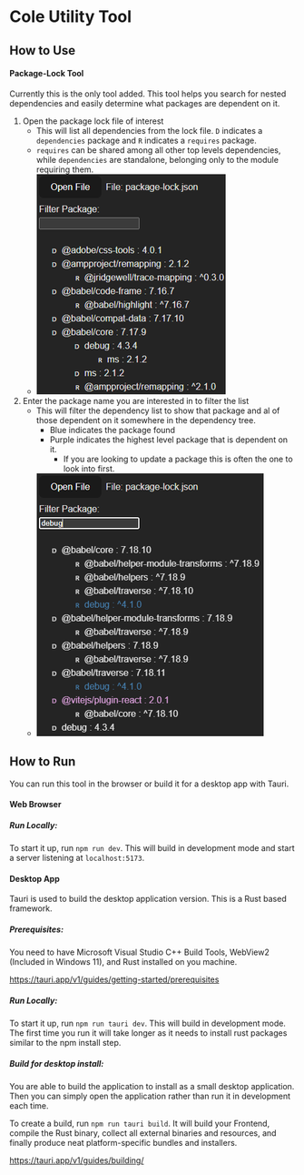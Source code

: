 # Cole Utility Tool

## How to Use

#### Package-Lock Tool
Currently this is the only tool added. This tool helps you search for nested dependencies and easily determine what packages are dependent on it.

1. Open the package lock file of interest
     - This will list all dependencies from the lock file. ```D``` indicates a ```dependencies``` package and ```R``` indicates a ```requires``` package.
     - ```requires``` can be shared among all other top levels dependencies, while ```dependencies``` are standalone, belonging only to the module requiring them.
     - ![Package Lock Example](/public/package-lock-example.png)
2. Enter the package name you are interested in to filter the list
     - This will filter the dependency list to show that package and al of those dependent on it somewhere in the dependency tree.
       - Blue indicates the package found
       - Purple indicates the highest level package that is dependent on it. 
         - If you are looking to update a package this is often the one to look into first.
     - ![Package Lock Example](/public/package-lock-filter-example.png)

## How to Run
You can run this tool in the browser or build it for a desktop app with Tauri.

#### Web Browser

##### Run Locally:
To start it up, run ```npm run dev```. This will build in development mode and start a server listening at ```localhost:5173```.

#### Desktop App
Tauri is used to build the desktop application version. This is a Rust based framework. 

##### Prerequisites:
You need to have Microsoft Visual Studio C++ Build Tools, WebView2 (Included in Windows 11), and Rust installed on you machine.

https://tauri.app/v1/guides/getting-started/prerequisites

##### Run Locally:
To start it up, run ```npm run tauri dev```. This will build in development mode. The first time you run it will take longer as it needs to install rust packages similar to the npm install step.

##### Build for desktop install:
You are able to build the application to install as a small desktop application. Then you can simply open the application rather than run it in development each time.

To create a build, run ```npm run tauri build```. It will build your Frontend, compile the Rust binary, collect all external binaries and resources, and finally produce neat platform-specific bundles and installers.

https://tauri.app/v1/guides/building/
